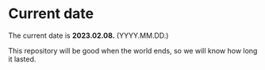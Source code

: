 # Current date

The current date is **2023.02.08.** (YYYY.MM.DD.)

This repository will be good when the world ends, so we will know how long it lasted.